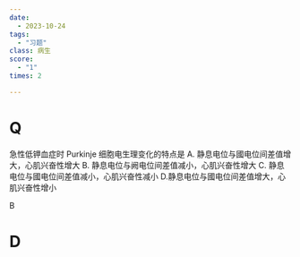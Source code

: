 ```yaml
---
date:
  - 2023-10-24
tags:
  - "习题"
class: 病生
score:
  - "1"
times: 2

--- 
```



# Q
急性低钾血症时 Purkinje 细胞电生理变化的特点是
A. 静息电位与國电位间差值增大，心肌兴奋性增大
B. 静息电位与阙电位间差值减小，心肌兴奋性增大
C. 静息电位与國电位间差值减小，心肌兴奋性减小
D.静息电位与國电位间差值增大，心肌兴奋性增小



B





# D